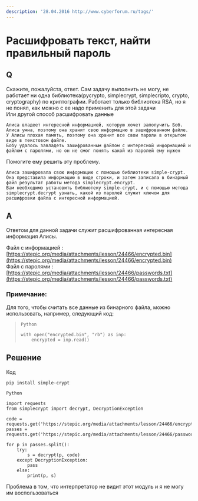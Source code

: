 ```yaml
---
description: '28.04.2016 http://www.cyberforum.ru/tags/'
---
```


# Расшифровать текст, найти правильный пароль

## Q

Скажите, пожалуйста, ответ. Сам задачу выполнить не могу, не работает ни одна библиотека\(pycrypto, simplecrypt, simplecripto, crypto, cryptography\) по криптографии. Работает только библиотека RSA, но я не понял, как можно с ее надо применить для этой задачи  
Или другой способ расшифровать данные

```text
Алиса владеет интересной информацией, которую хочет заполучить Боб.
Алиса умна, поэтому она хранит свою информацию в зашифрованном файле.
У Алисы плохая память, поэтому она хранит все свои пароли в открытом виде в текстовом файле.
Бобу удалось завладеть зашифрованным файлом с интересной информацией и файлом с паролями, но он не смог понять какой из паролей ему нужен
```

Помогите ему решить эту проблему.

```text
Алиса зашифровала свою информацию с помощью библиотеки simple-crypt.
Она представила информацию в виде строки, и затем записала в бинарный файл результат работы метода simplecrypt.encrypt.
Вам необходимо установить библиотеку simple-crypt, и с помощью метода simplecrypt.decrypt узнать, какой из паролей служит ключом для расшифровки файла с интересной информацией.
```

## A

Ответом для данной задачи служит расшифрованная интересная информация Алисы.  
  
Файл с информацией : [https://stepic.org/media/attachments/lesson/24466/encrypted.bin](https://stepic.org/media/attachments/lesson/24466/encrypted.bin)  
Файл с паролями : [https://stepic.org/media/attachments/lesson/24466/passwords.txt](https://stepic.org/media/attachments/lesson/24466/passwords.txt)

### Примечание:

  
Для того, чтобы считать все данные из бинарного файла, можно использовать, например, следующий код:

> ```text
> Python
>
> with open("encrypted.bin", "rb") as inp:
>     encrypted = inp.read()
> ```

## Решение

Код

```text
pip install simple-crypt
```

```text
Python

import requests
from simplecrypt import decrypt, DecryptionException
 
code = requests.get('https://stepic.org/media/attachments/lesson/24466/encrypted.bin').content
passes = requests.get('https://stepic.org/media/attachments/lesson/24466/passwords.txt').content
 
for p in passes.split():
    try:
        s = decrypt(p, code)
    except DecryptionException:
        pass
    else:
        print(p, s)
```

Проблема в том, что интерпретатор не видит этот модуль и я не могу им воспользоваться  


